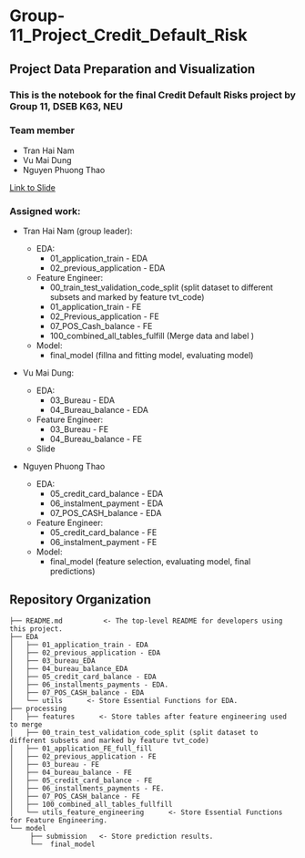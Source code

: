 # Group-11_Project_Credit_Default_Risk

## Project Data Preparation and Visualization

### This is the notebook for the final Credit Default Risks project by Group 11, DSEB K63, NEU
### Team member
   * Tran Hai Nam
   * Vu Mai Dung
   * Nguyen Phuong Thao

 [Link to Slide](https://www.canva.com/design/DAF2K8vfZoo/YvpYnUuD-aOyaXAG1LSKXw/edit?utm_content=DAF2K8vfZoo&utm_campaign=designshare&utm_medium=link2&utm_source=sharebutton)

 ### Assigned work:
 * Tran Hai Nam (group leader): 
    - EDA:<br /> 
      * 01_application_train - EDA
      * 02_previous_application - EDA
    - Feature Engineer: <br />
      * 00_train_test_validation_code_split (split dataset to different subsets and marked by feature tvt_code)
      * 01_application_train - FE
      * 02_Previous_application - FE
      * 07_POS_Cash_balance - FE
      * 100_combined_all_tables_fulfill (Merge data and label ) 
    - Model:
      * final_model (fillna and fitting model, evaluating model)
    
  
  * Vu Mai Dung:
    - EDA:<br />
      * 03_Bureau - EDA
      * 04_Bureau_balance - EDA
    - Feature Engineer: <br />
      * 03_Bureau - FE
      * 04_Bureau_balance - FE
    - Slide

  * Nguyen Phuong Thao
    - EDA: <br />
      * 05_credit_card_balance - EDA
      * 06_instalment_payment - EDA
      * 07_POS_CASH_balance - EDA
    - Feature Engineer: <br />
      * 05_credit_card_balance - FE
      * 06_instalment_payment - FE
    - Model:
      * final_model (feature selection, evaluating model, final predictions)


Repository Organization
------------
    ├── README.md          <- The top-level README for developers using this project.
    ├── EDA
    │   ├── 01_application_train - EDA 
    │   ├── 02_previous_application - EDA
    │   ├── 03_bureau_EDA
    │   ├── 04_bureau_balance_EDA
    │   ├── 05_credit_card_balance - EDA
    │   ├── 06_installments_payments - EDA.
    │   ├── 07_POS_CASH_balance - EDA
    │   └── utils      <- Store Essential Functions for EDA.                
    ├── processing
    │   ├── features      <- Store tables after feature engineering used to merge
    │   ├── 00_train_test_validation_code_split (split dataset to different subsets and marked by feature tvt_code) 
    │   ├── 01_application_FE_full_fill
    │   ├── 02_previous_application - FE
    │   ├── 03_bureau - FE
    │   ├── 04_bureau_balance - FE
    │   ├── 05_credit_card_balance - FE
    │   ├── 06_installments_payments - FE.
    │   ├── 07_POS_CASH_balance - FE
    │   ├── 100_combined_all_tables_fullfill
    │   └── utils_feature_engineering      <- Store Essential Functions for Feature Engineering.                
    └── model
         ├── submission   <- Store prediction results.
         └──  final_model
